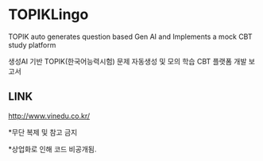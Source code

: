 # TOPIKLingo
TOPIK auto generates question based Gen AI and Implements a mock CBT study platform

생성AI 기반 TOPIK(한국어능력시험) 문제 자동생성 및 모의 학습 CBT 플랫폼 개발 보고서

## LINK
http://www.vinedu.co.kr/


*무단 복제 및 참고 금지

*상업화로 인해 코드 비공개됨.
